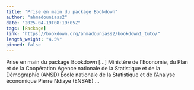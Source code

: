 ```yaml
---
title: "Prise en main du package Bookdown"
author: "ahmadouniass2"
date: "2025-04-19T08:19:05Z"
tags: [Package]
link: "https://bookdown.org/ahmadouniass2/bookdown1_tuto/"
length_weight: "4.5%"
pinned: false
---
```


Prise en main du package Bookdown [...] Ministère de l’Economie, du Plan et de la Coopération Agence nationale de la Statistique et de la Démographie (ANSD) Ecole nationale de la Statistique et de l’Analyse économique Pierre Ndiaye (ENSAE)  ...
